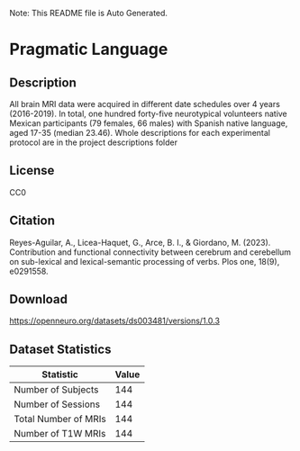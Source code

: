 Note: This README file is Auto Generated.

# Pragmatic Language

## Description

All brain MRI data were acquired in different date schedules over 4 years (2016-2019). In total, one hundred forty-five neurotypical volunteers native Mexican participants (79 females, 66 males) with Spanish native language, aged 17-35 (median 23.46). Whole descriptions for each experimental protocol are in the project descriptions folder


## License

CC0

## Citation

Reyes-Aguilar, A., Licea-Haquet, G., Arce, B. I., & Giordano, M. (2023). Contribution and functional connectivity between cerebrum and cerebellum on sub-lexical and lexical-semantic processing of verbs. Plos one, 18(9), e0291558.

## Download

https://openneuro.org/datasets/ds003481/versions/1.0.3

## Dataset Statistics

| Statistic | Value |
| --- | --- |
| Number of Subjects | 144 |
| Number of Sessions | 144 |
| Total Number of MRIs | 144 |
| Number of T1W MRIs | 144 |

